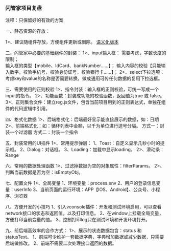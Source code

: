 ### 闪管家项目复盘
注释：只保留好的有效的方案

一、静态资源的存放：

1>、建议随组件存放，方便组件更新或删除。
[语义化版本](./1.png)

二、闪管家中必要的基础组件的封装：
1>、input输入框：
 需要考虑，字数长度的限制；      
 输入框的类型【mobile、IdCard、bankNumber……】；
 输入内容的校验【只能输入数字，校验手机号，校验身份证号，校验银行卡……】；
2>、select下拉选项：
考虑key和value的名称是否需要转换，做成通用可传任何数据的复用下拉选框。

三、需要使用的正则校验
1>、指令封装：输入框的正则校验，可统一写成一个input的指令。
2>、功能函数：封装成功能的校验函数，返回值为true 或 false。
3>、正则集合文件：建立reg.js文件，包含当前项目用到的正则表达式，单独在组件的代码逻辑中引用。

四、格式化数据
1>、后端格式化：后端最好显示能直接展示的数据，如：日期
2>、前端格式化：如：循环列表中金额，以千为单位进行逗号分隔。
方式一：封装一个过滤器
方式二：封装一个指令

五、封装常用的UI插件
1>、常用提示弹层：
1、Toast：自定义显示几秒小时的提示框。
2、Dialog：对话框。
3、Loading：加载中显示loading。
2>、滑动条：Range

六、常用的数据处理函数
1>、过滤掉数据为空的对象属性：filterParams。
2>、判断当前数据是否为空：isEmptyObj。

七、配置文件
1>、全局变量
1、环境变量：process.env
2、用户的登录信息变量：userInfo
3、当前页面的运行环境：APP【IOS、Android】、公众号、小程序、浏览器

八、方便开发的小技巧
1、引入vconsole插件：开发和测试环境启用，可以查看network接口的状态和返回值，以及打印信息。
2、在window上挂载全局变量，方便打印当前变量的值。
3、控制打印log只在测试环境和开发环境打开。

九、前后端高效率的合作方式：
1>、展示的状态数据包含：status 和 statusText。
1、前端可少维护一套数据字典，字典增加数据或减少数据，只需要后端做修改。
2、前端不需要二次处理接口返回的数据。